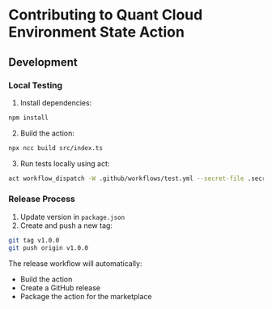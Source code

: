 # Contributing to Quant Cloud Environment State Action

## Development

### Local Testing

1. Install dependencies:
```bash
npm install
```

2. Build the action:
```bash
npx ncc build src/index.ts
```

3. Run tests locally using act:
```bash
act workflow_dispatch -W .github/workflows/test.yml --secret-file .secrets
```

### Release Process

1. Update version in `package.json`
2. Create and push a new tag:
```bash
git tag v1.0.0
git push origin v1.0.0
```

The release workflow will automatically:
- Build the action
- Create a GitHub release
- Package the action for the marketplace 